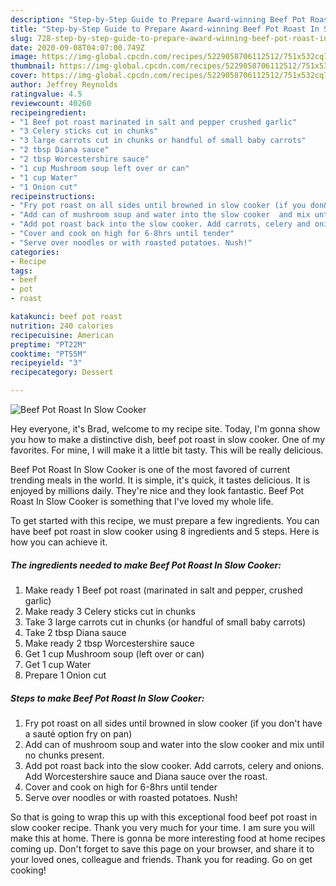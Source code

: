 ```yaml
---
description: "Step-by-Step Guide to Prepare Award-winning Beef Pot Roast In Slow Cooker"
title: "Step-by-Step Guide to Prepare Award-winning Beef Pot Roast In Slow Cooker"
slug: 728-step-by-step-guide-to-prepare-award-winning-beef-pot-roast-in-slow-cooker
date: 2020-09-08T04:07:00.749Z
image: https://img-global.cpcdn.com/recipes/5229058706112512/751x532cq70/beef-pot-roast-in-slow-cooker-recipe-main-photo.jpg
thumbnail: https://img-global.cpcdn.com/recipes/5229058706112512/751x532cq70/beef-pot-roast-in-slow-cooker-recipe-main-photo.jpg
cover: https://img-global.cpcdn.com/recipes/5229058706112512/751x532cq70/beef-pot-roast-in-slow-cooker-recipe-main-photo.jpg
author: Jeffrey Reynolds
ratingvalue: 4.5
reviewcount: 40260
recipeingredient:
- "1 Beef pot roast marinated in salt and pepper crushed garlic"
- "3 Celery sticks cut in chunks"
- "3 large carrots cut in chunks or handful of small baby carrots"
- "2 tbsp Diana sauce"
- "2 tbsp Worcestershire sauce"
- "1 cup Mushroom soup left over or can"
- "1 cup Water"
- "1 Onion cut"
recipeinstructions:
- "Fry pot roast on all sides until browned in slow cooker (if you don&#39;t have a sauté option fry on pan)"
- "Add can of mushroom soup and water into the slow cooker  and mix until no chunks present."
- "Add pot roast back into the slow cooker. Add carrots, celery and onions. Add Worcestershire sauce and Diana sauce over the roast."
- "Cover and cook on high for 6-8hrs until tender"
- "Serve over noodles or with roasted potatoes. Nush!"
categories:
- Recipe
tags:
- beef
- pot
- roast

katakunci: beef pot roast 
nutrition: 240 calories
recipecuisine: American
preptime: "PT22M"
cooktime: "PT55M"
recipeyield: "3"
recipecategory: Dessert

---
```



![Beef Pot Roast In Slow Cooker](https://img-global.cpcdn.com/recipes/5229058706112512/751x532cq70/beef-pot-roast-in-slow-cooker-recipe-main-photo.jpg)

Hey everyone, it's Brad, welcome to my recipe site. Today, I'm gonna show you how to make a distinctive dish, beef pot roast in slow cooker. One of my favorites. For mine, I will make it a little bit tasty. This will be really delicious.

Beef Pot Roast In Slow Cooker is one of the most favored of current trending meals in the world. It is simple, it's quick, it tastes delicious. It is enjoyed by millions daily. They're nice and they look fantastic. Beef Pot Roast In Slow Cooker is something that I've loved my whole life.




To get started with this recipe, we must prepare a few ingredients. You can have beef pot roast in slow cooker using 8 ingredients and 5 steps. Here is how you can achieve it.

<!--inarticleads1-->

##### The ingredients needed to make Beef Pot Roast In Slow Cooker:

1. Make ready 1 Beef pot roast (marinated in salt and pepper, crushed garlic)
1. Make ready 3 Celery sticks cut in chunks
1. Take 3 large carrots cut in chunks (or handful of small baby carrots)
1. Take 2 tbsp Diana sauce
1. Make ready 2 tbsp Worcestershire sauce
1. Get 1 cup Mushroom soup (left over or can)
1. Get 1 cup Water
1. Prepare 1 Onion cut




<!--inarticleads2-->

##### Steps to make Beef Pot Roast In Slow Cooker:

1. Fry pot roast on all sides until browned in slow cooker (if you don&#39;t have a sauté option fry on pan)
1. Add can of mushroom soup and water into the slow cooker  and mix until no chunks present.
1. Add pot roast back into the slow cooker. Add carrots, celery and onions. Add Worcestershire sauce and Diana sauce over the roast.
1. Cover and cook on high for 6-8hrs until tender
1. Serve over noodles or with roasted potatoes. Nush!




So that is going to wrap this up with this exceptional food beef pot roast in slow cooker recipe. Thank you very much for your time. I am sure you will make this at home. There is gonna be more interesting food at home recipes coming up. Don't forget to save this page on your browser, and share it to your loved ones, colleague and friends. Thank you for reading. Go on get cooking!

